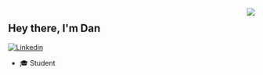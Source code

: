 <img align='right' src="https://github-readme-stats.vercel.app/api?username=dangeier&count_private=true&show_icons=true&include_all_commits=true&hide=prs,issues,contribs">

## Hey there, I'm Dan

[![Linkedin](https://img.shields.io/static/v1?label=Linkedin&message=%20&color=blue&logo=Linkedin&style=flat-square&logoColor=white)](https://www.linkedin.com/in/dangeier1/)
  
  
- 🎓 Student
